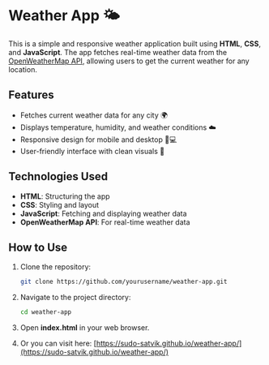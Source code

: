 # Weather App 🌤️

This is a simple and responsive weather application built using **HTML**, **CSS**, and **JavaScript**. The app fetches real-time weather data from the [OpenWeatherMap API](https://openweathermap.org/api), allowing users to get the current weather for any location.

## Features

- Fetches current weather data for any city 🌍
- Displays temperature, humidity, and weather conditions ☁️
- Responsive design for mobile and desktop 📱💻
- User-friendly interface with clean visuals 🎨

## Technologies Used

- **HTML**: Structuring the app
- **CSS**: Styling and layout
- **JavaScript**: Fetching and displaying weather data
- **OpenWeatherMap API**: For real-time weather data

## How to Use

1. Clone the repository:
   ```bash
   git clone https://github.com/yourusername/weather-app.git
2. Navigate to the project directory:
   ```bash
   cd weather-app
3. Open **index.html** in your web browser.

4. Or you can visit here: [https://sudo-satvik.github.io/weather-app/](https://sudo-satvik.github.io/weather-app/)
